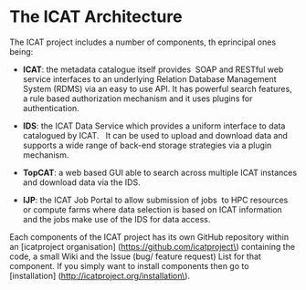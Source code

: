 # The ICAT Architecture

The ICAT project includes a number of components, th eprincipal ones being:

* **ICAT**: the metadata catalogue itself provides  SOAP and RESTful web service interfaces to an underlying Relation Database Management System \(RDMS\) via an easy to use API. It has powerful search features, a rule based authorization mechanism and it uses plugins for authentication.

* **IDS**: the ICAT Data Service which provides a uniform interface to data catalogued by ICAT.   It can be used to upload and download data and supports a wide range of back-end storage strategies via a plugin mechanism.

* **TopCAT**: a web based GUI able to search across multiple ICAT instances and download data via the IDS.

* **IJP**: the ICAT Job Portal to allow submission of jobs  to HPC resources or compute farms where data selection is based on ICAT information and the jobs make use of the IDS for data access.



Each components of the ICAT project has its own GitHub repository within an \[icatproject organisation\] \(https://github.com/icatproject\) containing the code, a small Wiki and the Issue \(bug/ feature request\) List for that component. If you simply want to install components then go to \[installation\] \(http://icatproject.org/installation\).

